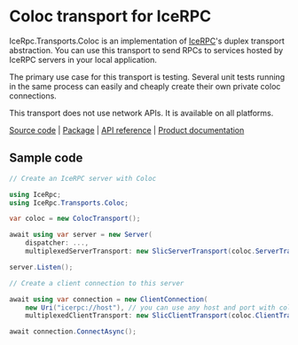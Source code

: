 # Coloc transport for IceRPC

IceRpc.Transports.Coloc is an implementation of [IceRPC][icerpc-csharp]'s duplex transport abstraction. You can use this
transport to send RPCs to services hosted by IceRPC servers in your local application.

The primary use case for this transport is testing. Several unit tests running in the same process can easily and cheaply
create their own private coloc connections.

This transport does not use network APIs. It is available on all platforms.

[Source code][source] | [Package][package] | [API reference][api] | [Product documentation][product]

## Sample code

```csharp
// Create an IceRPC server with Coloc

using IceRpc;
using IceRpc.Transports.Coloc;

var coloc = new ColocTransport();

await using var server = new Server(
    dispatcher: ...,
    multiplexedServerTransport: new SlicServerTransport(coloc.ServerTransport));

server.Listen();

// Create a client connection to this server

await using var connection = new ClientConnection(
    new Uri("icerpc://host"), // you can use any host and port with coloc
    multiplexedClientTransport: new SlicClientTransport(coloc.ClientTransport));

await connection.ConnectAsync();
```

[api]: https://api.testing.zeroc.com/csharp/api/IceRpc.Transports.Coloc.html
[icerpc-csharp]: https://github.com/icerpc/icerpc-csharp
[package]: https://www.nuget.org/packages/IceRpc.Transports.Coloc
[product]: https://docs.icerpc.dev/icerpc
[source]: https://github.com/icerpc/icerpc-csharp/tree/main/src/IceRpc.Transports.Coloc
